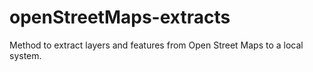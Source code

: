 # openStreetMaps-extracts
Method to extract layers and features from Open Street Maps to a local system.

